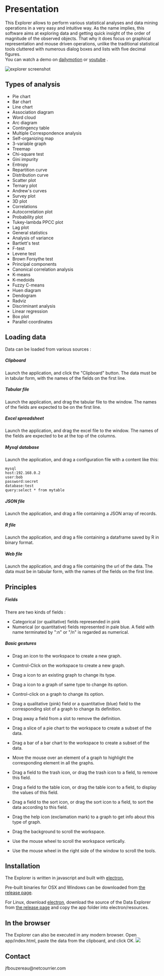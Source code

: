 # Presentation

This Explorer allows to perform various statistical analyses and data mining operations in a very easy and intuitive way. As the name implies, this software aims at exploring data and getting quick insight of the order of magnitude of the observed objects. That why it does focus on graphical representation and mouse driven operations, unlike the traditional statistical tools cluttered with numerous dialog boxes and lists with five decimal figures.  
You can watch a demo on [dailymotion](http://www.dailymotion.com/video/x39lwif_data-explorer-demo_tech) or [youtube](https://youtu.be/S0pAdZcNnj4) .

![explorer screenshot](http://jfbouzereau.free.fr/explorer/explorer2.png)

## Types of analysis
* Pie chart
* Bar chart
* Line chart
* Association diagram
* Word cloud
* Arc diagram
* Contingency table
* Multiple Correspondence analysis
* Self-organizing map
* 3-variable graph
* Treemap
* Chi-square test
* Gini impurity
* Entropy
* Repartition curve
* Distribution curve
* Scatter plot
* Ternary plot
* Andrew's curves
* Survey plot
* 3D plot
* Correlations
* Autocorrelation plot
* Probability plot
* Tukey-lambda PPCC plot
* Lag plot
* General statistics
* Analysis of variance
* Bartlett's test
* F-test
* Levene test
* Brown Forsythe test
* Principal components
* Canonical correlation analysis
* K-means
* K-medoids
* Fuzzy C-means
* Huen diagram
* Dendogram
* Radviz
* Discriminant analysis
* Linear regression
* Box plot
* Parallel coordinates

## Loading data

Data can be loaded from various sources :

##### Clipboard

Launch the application, and click the "Clipboard" button. The data must be in tabular form, with the names of the fields on the first line.

##### Tabular file

Launch the application, and drag the tabular file to the window. The names of the fields are expected to be on the first line.

##### Excel spreadsheet

Launch the application, and drag the excel file to the window. The names of the fields are expected to be at the top of the columns.

##### Mysql database

Launch the application, and drag a configuration file with a content like this:

```
mysql
host:192.168.0.2
user:bob
password:secret
database:test
query:select * from mytable
```

##### JSON file

Launch the application, and drag a file containing a JSON array of records.

##### R file

Launch the application, and drag a file containing a dataframe saved by R in binary format.

##### Web file

Launch the application, and drag a file containing the url of the data.
The data must be in tabular form, with the names of the fields on the
first line.

## Principles

##### Fields

There are two kinds of fields :

* Categorical (or qualitative) fields represended in pink
* Numerical (or quantitative) fields represented in pale blue. A field with name terminated by ":n" or "/n" is regarded as numerical.

##### Basic gestures

* Drag an icon to the workspace to create a new graph.

* Comtrol-Click on the workspace to create a new graph.

* Drag a icon to an existing graph to change its type.

* Drag a icon to a graph of same type to change its option.

* Control-click on a graph to change its option.

* Drag a qualitative (pink) field or a quantitative (blue) field to the corresponding slot of a graph to change its definition.

* Drag away a field from a slot to remove the definition.

* Drag a slice of a pie chart to the workspace to create a subset of the data.

* Drag a bar of a bar chart to the workspace to create a subset of the data.

* Move the mouse over an element of a graph to highlight the corresponding element in all the graphs.

* Drag a field to the trash icon, or drag the trash icon to a field, to remove this field.

* Drag a field to the table icon, or drag the table icon to a field, to display the values of this field.

* Drag a field to the sort icon, or drag the sort icon to a field, to sort the data according to this field.

* Drag the help icon (exclamation mark) to a graph to get info about this type of graph.

* Drag the background to scroll the workspace.

* Use the mouse wheel to scroll the workspace vertically.

* Use the mouse wheel in the right side of the window to scroll the tools.

## Installation

The Explorer is written in javascript and built with [electron](http://electron.atom.io),

Pre-built binaries for OSX and Windows can be downloaded from [the release page](https://github.com/jfbouzereau/explorer/releases).

For Linux, download [electron](https://github.com/atom/electron/releases), 
download the source of the Data Explorer from [the release page](https://github.com/jfbouzereau/explorer/releases) and copy the app folder into electron/resources.

## In the browser

The Explorer can also be executed in any modern browser. Open app/index.html, 
paste the data from the clipboard, and click OK.
![](http://88.162.232.107/explorer.jpg)

## Contact

jfbouzereau&#064;netcourrier.com
